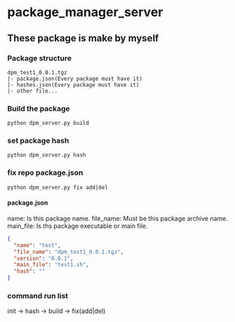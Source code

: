 # package_manager_server

## These package is make by myself

### Package structure
```
dpm_test1_0.0.1.tgz
|- package.json(Every package must have it)
|- hashes.json(Every package must have it)
|- other file...
```
### Build the package
```shell
python dpm_server.py build
```
### set package hash
```shell
python dpm_server.py hash
```
### fix repo package.json
```shell
python dpm_server.py fix add|del
```

#### package.json
name: Is this package name.
file_name: Must be this package archive name.
main_file: Is ths package executable or main file. 
```json
{
  "name": "test",
  "file_name": "dpm_test1_0.0.1.tgz",
  "version": "0.0.1",
  "main_file": "test1.sh",
  "hash": ""
}
```
### command run list
init -> hash -> build -> fix(add|del)